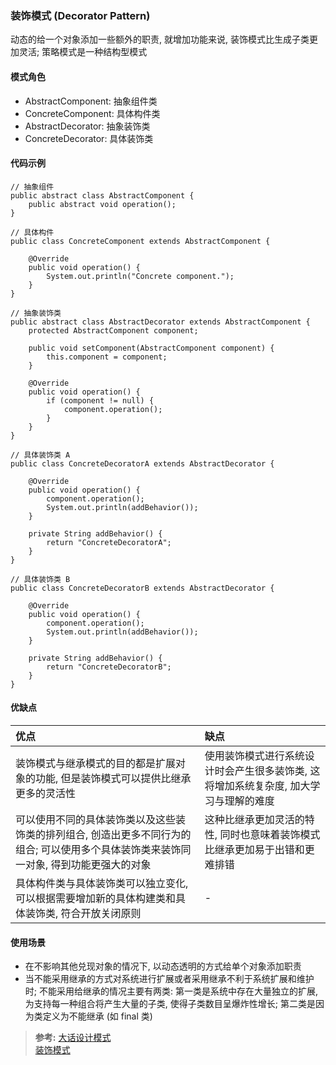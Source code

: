 ### 装饰模式 (Decorator Pattern)
动态的给一个对象添加一些额外的职责, 就增加功能来说, 装饰模式比生成子类更加灵活; 策略模式是一种结构型模式

#### 模式角色
- AbstractComponent: 抽象组件类
- ConcreteComponent: 具体构件类
- AbstractDecorator: 抽象装饰类
- ConcreteDecorator: 具体装饰类

#### 代码示例
```
// 抽象组件
public abstract class AbstractComponent {
    public abstract void operation();
}

// 具体构件
public class ConcreteComponent extends AbstractComponent {

    @Override
    public void operation() {
        System.out.println("Concrete component.");
    }
}

// 抽象装饰类
public abstract class AbstractDecorator extends AbstractComponent {
    protected AbstractComponent component;

    public void setComponent(AbstractComponent component) {
        this.component = component;
    }

    @Override
    public void operation() {
        if (component != null) {
            component.operation();
        }
    }
}

// 具体装饰类 A
public class ConcreteDecoratorA extends AbstractDecorator {

    @Override
    public void operation() {
        component.operation();
        System.out.println(addBehavior());
    }

    private String addBehavior() {
        return "ConcreteDecoratorA";
    }
}

// 具体装饰类 B
public class ConcreteDecoratorB extends AbstractDecorator {

    @Override
    public void operation() {
        component.operation();
        System.out.println(addBehavior());
    }

    private String addBehavior() {
        return "ConcreteDecoratorB";
    }
}
```

#### 优缺点

| 优点 | 缺点 |
| :--- | :--- |
| 装饰模式与继承模式的目的都是扩展对象的功能, 但是装饰模式可以提供比继承更多的灵活性 | 使用装饰模式进行系统设计时会产生很多装饰类, 这将增加系统复杂度, 加大学习与理解的难度 |
| 可以使用不同的具体装饰类以及这些装饰类的排列组合, 创造出更多不同行为的组合; 可以使用多个具体装饰类来装饰同一对象, 得到功能更强大的对象 | 这种比继承更加灵活的特性, 同时也意味着装饰模式比继承更加易于出错和更难排错 |
| 具体构件类与具体装饰类可以独立变化, 可以根据需要增加新的具体构建类和具体装饰类, 符合开放关闭原则 | - |

#### 使用场景
- 在不影响其他兑现对象的情况下, 以动态透明的方式给单个对象添加职责
- 当不能采用继承的方式对系统进行扩展或者采用继承不利于系统扩展和维护时; 不能采用给继承的情况主要有两类: 第一类是系统中存在大量独立的扩展, 为支持每一种组合将产生大量的子类, 使得子类数目呈爆炸性增长; 第二类是因为类定义为不能继承 (如 final 类)

>**参考:**
[大话设计模式](https://book.douban.com/subject/2334288/)   
[装饰模式](https://design-patterns.readthedocs.io/zh_CN/latest/structural_patterns/decorator.html)
